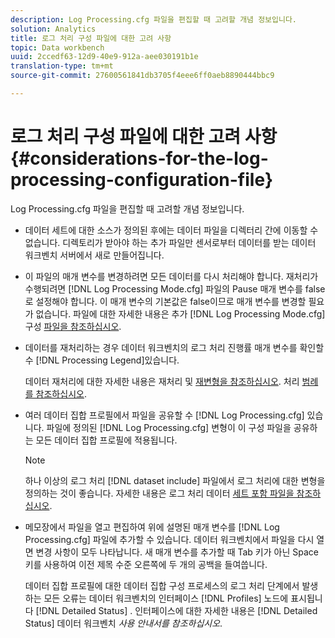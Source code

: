 ```yaml
---
description: Log Processing.cfg 파일을 편집할 때 고려할 개념 정보입니다.
solution: Analytics
title: 로그 처리 구성 파일에 대한 고려 사항
topic: Data workbench
uuid: 2ccedf63-12d9-40e9-912a-aee030191b1e
translation-type: tm+mt
source-git-commit: 27600561841db3705f4eee6ff0aeb8890444bbc9

---
```



# 로그 처리 구성 파일에 대한 고려 사항{#considerations-for-the-log-processing-configuration-file}

Log Processing.cfg 파일을 편집할 때 고려할 개념 정보입니다.

* 데이터 세트에 대한 소스가 정의된 후에는 데이터 파일을 디렉터리 간에 이동할 수 없습니다. 디렉토리가 받아야 하는 추가 파일만 센서로부터 데이터를 받는 데이터 워크벤치 서버에서 새로 만들어집니다.
* 이 파일의 매개 변수를 변경하려면 모든 데이터를 다시 처리해야 합니다. 재처리가 수행되려면 [!DNL Log Processing Mode.cfg] 파일의 Pause 매개 변수를 false로 설정해야 합니다. 이 매개 변수의 기본값은 false이므로 매개 변수를 변경할 필요가 없습니다. 파일에 대한 자세한 내용은 추가 [!DNL Log Processing Mode.cfg] 구성 [파일을 참조하십시오](../../../home/c-dataset-const-proc/c-add-config-files/c-add-config-files.md#concept-1afef4f88f1e467ab4326875fd1d3004).

* 데이터를 재처리하는 경우 데이터 워크벤치의 로그 처리 진행률 매개 변수를 확인할 수 [!DNL Processing Legend]있습니다.

   데이터 재처리에 대한 자세한 내용은 재처리 및 [재변형을 참조하십시오](../../../home/c-dataset-const-proc/c-reproc-retrans/c-unst-reproc-retrans.md). 처리 [범례를 참조하십시오](../../../home/c-get-started/c-admin-intrf/c-pro-lgd.md#concept-233e27c9c84c426f8c178a27cc7ff828).

* 여러 데이터 집합 프로필에서 파일을 공유할 수 [!DNL Log Processing.cfg] 있습니다. 파일에 정의된 [!DNL Log Processing.cfg] 변형이 이 구성 파일을 공유하는 모든 데이터 집합 프로필에 적용됩니다.

   >[!NOTE]
   >
   >하나 이상의 로그 처리 [!DNL dataset include] 파일에서 로그 처리에 대한 변형을 정의하는 것이 좋습니다. 자세한 내용은 로그 처리 데이터 [세트 포함 파일을 참조하십시오](../../../home/c-dataset-const-proc/c-dataset-inc-files/c-types-dataset-inc-files/c-log-proc-dataset-inc-files/c-log-proc-dataset-inc-files.md#concept-999475a22519432e98844622ca95b6ab).

* 메모장에서 파일을 열고 편집하여 위에 설명된 매개 변수를 [!DNL Log Processing.cfg] 파일에 추가할 수 있습니다. 데이터 워크벤치에서 파일을 다시 열면 변경 사항이 모두 나타납니다. 새 매개 변수를 추가할 때 Tab 키가 아닌 Space 키를 사용하여 이전 제목 수준 오른쪽에 두 개의 공백을 들여씁니다.

   데이터 집합 프로필에 대한 데이터 집합 구성 프로세스의 로그 처리 단계에서 발생하는 모든 오류는 데이터 워크벤치의 인터페이스 [!DNL Profiles] 노드에 표시됩니다 [!DNL Detailed Status] . 인터페이스에 대한 자세한 내용은 [!DNL Detailed Status] 데이터 워크벤치 *사용 안내서를 참조하십시오*.

